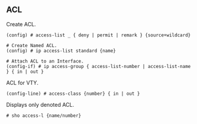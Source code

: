 
## ACL

Create ACL.
```
(config) # access­-list _ { deny | permit | remark } {sourc­e+w­ild­card}

# Create Named ACL.
(config) # ip access­-list standard {name}

# Attach ACL to an Interface.
(confi­g-if) # ip access­-group { access­-li­st-­number | access­-li­st-name } { in | out }
```

ACL for VTY.
```
(confi­g-line) # access­-class {number} { in | out }
```

Displays only denoted ACL.
```
# sho access-l {name/­number}
```
